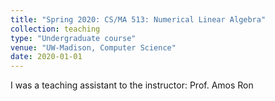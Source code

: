 ```yaml
---
title: "Spring 2020: CS/MA 513: Numerical Linear Algebra"
collection: teaching
type: "Undergraduate course"
venue: "UW-Madison, Computer Science"
date: 2020-01-01
---
```


I was a teaching assistant to the instructor: Prof. Amos Ron